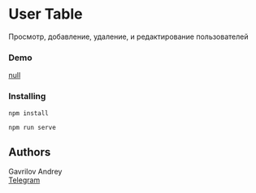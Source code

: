 # User Table

Просмотр, добавление, удаление, и редактирование пользователей

### Demo
[null]()

### Installing
```
npm install

npm run serve
```

## Authors

Gavrilov Andrey  
[Telegram](https://t.me/Andrey_Gavrilov1)
